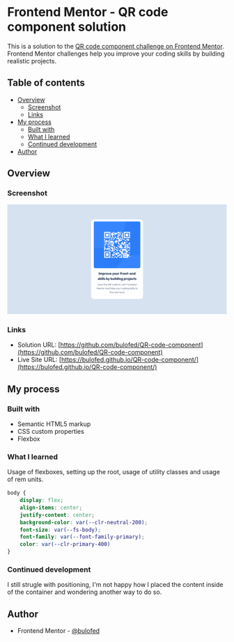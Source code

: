 # Frontend Mentor - QR code component solution

This is a solution to the [QR code component challenge on Frontend Mentor](https://www.frontendmentor.io/challenges/qr-code-component-iux_sIO_H). Frontend Mentor challenges help you improve your coding skills by building realistic projects. 

## Table of contents

- [Overview](#overview)
  - [Screenshot](#screenshot)
  - [Links](#links)
- [My process](#my-process)
  - [Built with](#built-with)
  - [What I learned](#what-i-learned)
  - [Continued development](#continued-development)
- [Author](#author)

## Overview

### Screenshot

![](./screenshot.png)

### Links

- Solution URL: [https://github.com/bulofed/QR-code-component](https://github.com/bulofed/QR-code-component)
- Live Site URL: [https://bulofed.github.io/QR-code-component/](https://bulofed.github.io/QR-code-component/)

## My process

### Built with

- Semantic HTML5 markup
- CSS custom properties
- Flexbox


### What I learned

Usage of flexboxes, setting up the root, usage of utility classes and usage of rem units.

```css
body {
    display: flex;
    align-items: center;
    justify-content: center;
    background-color: var(--clr-neutral-200);
    font-size: var(--fs-body);
    font-family: var(--font-family-primary);
    color: var(--clr-primary-400)
}
```

### Continued development

I still strugle with positioning, I'm not happy how I placed the content inside of the container and wondering another way to do so.

## Author

- Frontend Mentor - [@bulofed](https://www.frontendmentor.io/profile/bulofed)